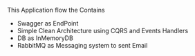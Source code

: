 This Application flow the Contains 
- Swagger as EndPoint
- Simple Clean Architecture using CQRS and Events Handlers
- DB as InMemoryDB
- RabbitMQ as Messaging system to sent Email
  
